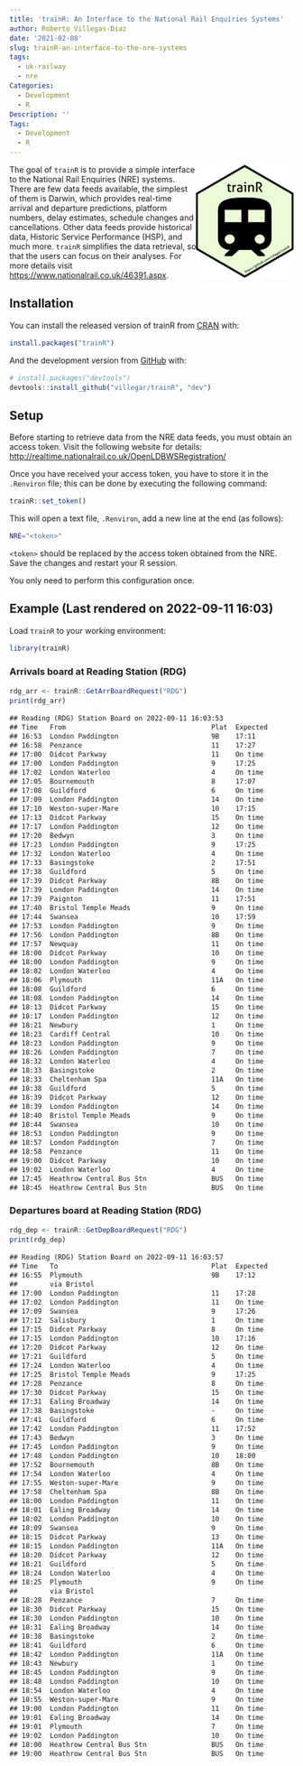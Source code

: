 ```yaml
---
title: 'trainR: An Interface to the National Rail Enquiries Systems'
author: Roberto Villegas-Diaz
date: '2021-02-08'
slug: trainR-an-interface-to-the-nre-systems
tags:
  - uk-railway
  - nre
Categories:
  - Development
  - R
Description: ''
Tags:
  - Development
  - R
---
```


<img src="https://raw.githubusercontent.com/villegar/trainR/main/inst/images/logo.png" alt="logo" align="right" height=200px/>

The goal of `trainR` is to provide a simple interface to the 
National Rail Enquiries (NRE) systems. There are few data feeds 
available, the simplest of them is Darwin, which provides real-time 
arrival and departure predictions, platform numbers, delay estimates, 
schedule changes and cancellations. Other data feeds provide historical 
data, Historic Service Performance (HSP), and much more. `trainR` 
simplifies the data retrieval, so that the users can focus on their 
analyses. For more details visit 
https://www.nationalrail.co.uk/46391.aspx.

## Installation

You can install the released version of trainR from [CRAN](https://CRAN.R-project.org) with:

``` r
install.packages("trainR")
```

And the development version from [GitHub](https://github.com/) with:

``` r
# install.packages("devtools")
devtools::install_github("villegar/trainR", "dev")
```

## Setup
Before starting to retrieve data from the NRE data feeds, you must obtain an access token. 
Visit the following website for details: http://realtime.nationalrail.co.uk/OpenLDBWSRegistration/

Once you have received your access token, you have to store it in the `.Renviron` file; this can be 
done by executing the following command:


```r
trainR::set_token()
```

This will open a text file, `.Renviron`, add a new line at the end (as follows):

```bash
NRE="<token>"
```

`<token>` should be replaced by the access token obtained from the NRE. Save the changes and restart 
your R session.

You only need to perform this configuration once.

## Example (Last rendered on 2022-09-11 16:03)

Load `trainR` to your working environment:

```r
library(trainR)
```

### Arrivals board at Reading Station (RDG)


```r
rdg_arr <- trainR::GetArrBoardRequest("RDG")
print(rdg_arr)
```

```
## Reading (RDG) Station Board on 2022-09-11 16:03:53
## Time   From                                    Plat  Expected
## 16:53  London Paddington                       9B    17:11
## 16:58  Penzance                                11    17:27
## 17:00  Didcot Parkway                          11    On time
## 17:00  London Paddington                       9     17:25
## 17:02  London Waterloo                         4     On time
## 17:05  Bournemouth                             8     17:07
## 17:08  Guildford                               6     On time
## 17:09  London Paddington                       14    On time
## 17:10  Weston-super-Mare                       10    17:15
## 17:13  Didcot Parkway                          15    On time
## 17:17  London Paddington                       12    On time
## 17:20  Bedwyn                                  3     On time
## 17:23  London Paddington                       9     17:25
## 17:32  London Waterloo                         4     On time
## 17:33  Basingstoke                             2     17:51
## 17:38  Guildford                               5     On time
## 17:39  Didcot Parkway                          8B    On time
## 17:39  London Paddington                       14    On time
## 17:39  Paignton                                11    17:51
## 17:40  Bristol Temple Meads                    9     On time
## 17:44  Swansea                                 10    17:59
## 17:53  London Paddington                       9     On time
## 17:56  London Paddington                       8B    On time
## 17:57  Newquay                                 11    On time
## 18:00  Didcot Parkway                          10    On time
## 18:00  London Paddington                       9     On time
## 18:02  London Waterloo                         4     On time
## 18:06  Plymouth                                11A   On time
## 18:08  Guildford                               6     On time
## 18:08  London Paddington                       14    On time
## 18:13  Didcot Parkway                          15    On time
## 18:17  London Paddington                       12    On time
## 18:21  Newbury                                 1     On time
## 18:23  Cardiff Central                         10    On time
## 18:23  London Paddington                       9     On time
## 18:26  London Paddington                       7     On time
## 18:32  London Waterloo                         4     On time
## 18:33  Basingstoke                             2     On time
## 18:33  Cheltenham Spa                          11A   On time
## 18:38  Guildford                               5     On time
## 18:39  Didcot Parkway                          12    On time
## 18:39  London Paddington                       14    On time
## 18:40  Bristol Temple Meads                    9     On time
## 18:44  Swansea                                 10    On time
## 18:53  London Paddington                       9     On time
## 18:57  London Paddington                       7     On time
## 18:58  Penzance                                11    On time
## 19:00  Didcot Parkway                          10    On time
## 19:02  London Waterloo                         4     On time
## 17:45  Heathrow Central Bus Stn                BUS   On time
## 18:45  Heathrow Central Bus Stn                BUS   On time
```

### Departures board at Reading Station (RDG)


```r
rdg_dep <- trainR::GetDepBoardRequest("RDG")
print(rdg_dep)
```

```
## Reading (RDG) Station Board on 2022-09-11 16:03:57
## Time   To                                      Plat  Expected
## 16:55  Plymouth                                9B    17:12
##        via Bristol                             
## 17:00  London Paddington                       11    17:28
## 17:02  London Paddington                       11    On time
## 17:09  Swansea                                 9     17:26
## 17:12  Salisbury                               1     On time
## 17:15  Didcot Parkway                          8     On time
## 17:15  London Paddington                       10    17:16
## 17:20  Didcot Parkway                          12    On time
## 17:21  Guildford                               5     On time
## 17:24  London Waterloo                         4     On time
## 17:25  Bristol Temple Meads                    9     17:25
## 17:28  Penzance                                8     On time
## 17:30  Didcot Parkway                          15    On time
## 17:31  Ealing Broadway                         14    On time
## 17:38  Basingstoke                             -     On time
## 17:41  Guildford                               6     On time
## 17:42  London Paddington                       11    17:52
## 17:43  Bedwyn                                  3     On time
## 17:45  London Paddington                       9     On time
## 17:48  London Paddington                       10    18:00
## 17:52  Bournemouth                             8B    On time
## 17:54  London Waterloo                         4     On time
## 17:55  Weston-super-Mare                       9     On time
## 17:58  Cheltenham Spa                          8B    On time
## 18:00  London Paddington                       11    On time
## 18:01  Ealing Broadway                         14    On time
## 18:02  London Paddington                       10    On time
## 18:09  Swansea                                 9     On time
## 18:15  Didcot Parkway                          13    On time
## 18:15  London Paddington                       11A   On time
## 18:20  Didcot Parkway                          12    On time
## 18:21  Guildford                               5     On time
## 18:24  London Waterloo                         4     On time
## 18:25  Plymouth                                9     On time
##        via Bristol                             
## 18:28  Penzance                                7     On time
## 18:30  Didcot Parkway                          15    On time
## 18:30  London Paddington                       10    On time
## 18:31  Ealing Broadway                         14    On time
## 18:38  Basingstoke                             2     On time
## 18:41  Guildford                               6     On time
## 18:42  London Paddington                       11A   On time
## 18:43  Newbury                                 1     On time
## 18:45  London Paddington                       9     On time
## 18:48  London Paddington                       10    On time
## 18:54  London Waterloo                         4     On time
## 18:55  Weston-super-Mare                       9     On time
## 19:00  London Paddington                       11    On time
## 19:01  Ealing Broadway                         14    On time
## 19:01  Plymouth                                7     On time
## 19:02  London Paddington                       10    On time
## 18:00  Heathrow Central Bus Stn                BUS   On time
## 19:00  Heathrow Central Bus Stn                BUS   On time
```
